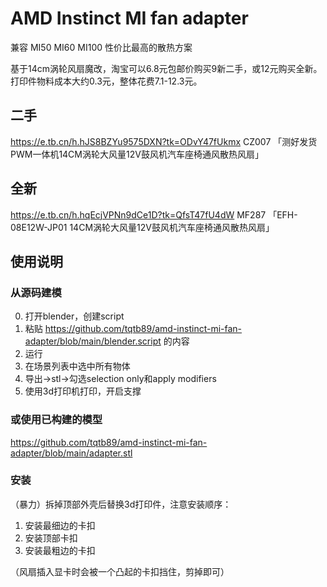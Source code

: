 # AMD Instinct MI fan adapter

兼容 MI50 MI60 MI100 性价比最高的散热方案

基于14cm涡轮风扇魔改，淘宝可以6.8元包邮价购买9新二手，或12元购买全新。打印件物料成本大约0.3元，整体花费7.1-12.3元。

## 二手

https://e.tb.cn/h.hJS8BZYu9575DXN?tk=ODvY47fUkmx CZ007 「测好发货PWM一体机14CM涡轮大风量12V鼓风机汽车座椅通风散热风扇」

## 全新

https://e.tb.cn/h.hqEcjVPNn9dCe1D?tk=QfsT47fU4dW MF287 「EFH-08E12W-JP01 14CM涡轮大风量12V鼓风机汽车座椅通风散热风扇」

## 使用说明

### 从源码建模

0. 打开blender，创建script
1. 粘贴 https://github.com/tqtb89/amd-instinct-mi-fan-adapter/blob/main/blender.script 的内容
2. 运行
3. 在场景列表中选中所有物体
4. 导出->stl->勾选selection only和apply modifiers
5. 使用3d打印机打印，开启支撑

### 或使用已构建的模型

https://github.com/tqtb89/amd-instinct-mi-fan-adapter/blob/main/adapter.stl

### 安装

（暴力）拆掉顶部外壳后替换3d打印件，注意安装顺序：
1. 安装最细边的卡扣
2. 安装顶部卡扣
3. 安装最粗边的卡扣

（风扇插入显卡时会被一个凸起的卡扣挡住，剪掉即可）
